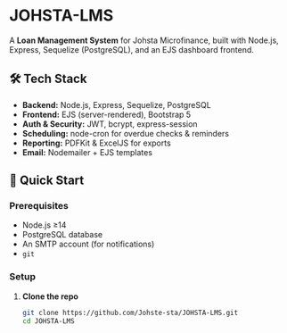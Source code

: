 # JOHSTA-LMS

A **Loan Management System** for Johsta Microfinance, built with Node.js, Express, Sequelize (PostgreSQL), and an EJS dashboard frontend.

## 🛠️ Tech Stack

- **Backend:** Node.js, Express, Sequelize, PostgreSQL
- **Frontend:** EJS (server-rendered), Bootstrap 5
- **Auth & Security:** JWT, bcrypt, express-session
- **Scheduling:** node-cron for overdue checks & reminders
- **Reporting:** PDFKit & ExcelJS for exports
- **Email:** Nodemailer + EJS templates

## 🚀 Quick Start

### Prerequisites

- Node.js ≥14
- PostgreSQL database
- An SMTP account (for notifications)
- `git`

### Setup

1. **Clone the repo**

   ```bash
   git clone https://github.com/Johste-sta/JOHSTA-LMS.git
   cd JOHSTA-LMS
